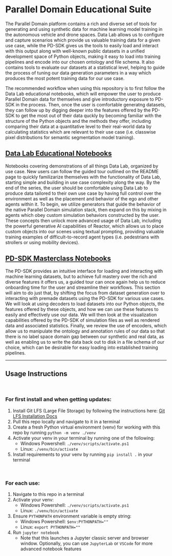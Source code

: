 # Parallel Domain Educational Suite

The Parallel Domain platform contains a rich and diverse set of tools for generating and using synthetic data for machine learning model training in the autonomous vehicle and drone spaces. Data Lab allows us to configure and capture scenarios which provide us valuable training data for a given use case, while the PD-SDK gives us the tools to easily load and interact with this output along with well-known public datasets in a unified development space of Python objects, making it easy to load into training pipelines and encode into our chosen ontology and file schema. It also contains tools to evaluate our datasets at a statistical level, helping to guide the process of tuning our data generation parameters in a way which produces the most potent training data for our use case.

The recommended workflow when using this repository is to first follow the Data Lab educational notebooks, which will empower the user to produce Parallel Domain data for themselves and give introductory exposure to PD-SDK in the process. Then, once the user is comfortable generatng datasets, they can follow up by digging deeper into the features offered by the PD-SDK to get the most out of their data quckly by becoming familiar with the structure of the Python objects and the methods they offer, including comparing their data at a quantitative level to their real-world data by calculating statistics which are relevant to their use case (i.e. classwise pixel distributions for semantic segmentation model training).

## [Data Lab Educational Notebooks](./data_lab/notebooks/README.md)

Notebooks covering demonstrations of all things Data Lab, organized by use case. New users can follow the guided tour outlined on the README page to quickly familizarize themselves with the functionality of Data Lab, starting simple and building in use case complexity along the way. By the end of the series, the user should be comfortable using Data Lab to produce data tailored to their own use case by having full control over the environment as well as the placement and behavior of the ego and other agents within it. To begin, we utilize generators that guide the behavior of the native Parallel Domain simulation stack, then expand on this by mixing in agents which obey custom simulation behaviors constructed by the user. These concepts then unlock more advanced usage of Data Lab, including the powerful generative AI capabilities of Reactor, which allows us to place custom objects into our scenes using textual prompting, providing valuable training examples of difficult-to-record agent types (i.e. pedestrians with strollers or using mobility devices).

## [PD-SDK Masterclass Notebooks](./pd_sdk/notebooks/README.md)

The PD-SDK provides an intuitive interface for loading and interacting with machine learning datasets, but to achieve full mastery over the rich and diverse features it offers us, a guided tour can once again help us to reduce onboarding time for the user and streamline their workflows. This section will aim to do just that, by shifting the focus from dataset generation over to interacting with premade datasets using the PD-SDK for various use cases. We will look at using decoders to load datasets into our Python objects, the features offered by these objects, and how we can use these features to easily and effectively use our data. We will then look at the visualization capabilities offered by the PD-SDK of simulation files as well as rendered data and associated statistics. Finally, we review the use of encoders, which allow us to manipulate the ontology and annotation rules of our data so that there is no label space domain gap between our synthetic and real data, as well as enabling us to write the data back out to disk in a file schema of our choice, which can be desirable for easy loading into established training pipelines.

---

## Usage Instructions
<br>

### For first install and when getting updates:
1. Install Git LFS (Large File Storage) by following the instructions here: [Git LFS Installation Docs](https://github.com/git-lfs/git-lfs?utm_source=gitlfs_site&utm_medium=installation_link&utm_campaign=gitlfs#installing)
2. Pull this repo locally and navigate to it in a terminal
3. Create a fresh Python virtual environment (venv) for working with this repo by running `python -m venv ./venv`
4. Activate your venv in your terminal by running one of the following:
    - Windows Powershell: `./venv/scripts/activate.ps1`
    - Linux: `./venv/bin/activate`
5. Install requirements to your venv by running `pip install .` in your terminal

<br>

### For each use:
1. Navigate to this repo in a terminal
2. Activate your venv:
    - Windows Powershell: `./venv/scripts/activate.ps1`
    - Linux: `./venv/bin/activate`
3. Ensure `PYTHONPATH` environment variable is empty string:
    - Windows Powershell: `$env:PYTHONPATH=""`
    - Linux: `export PYTHONPATH=""`
4. Run `jupyter notebook`
    - Note that this launches a Jupyter classic server and browser window. Optionally, you can use `JupyterLab` or `VSCode` for more advanced notebook features
